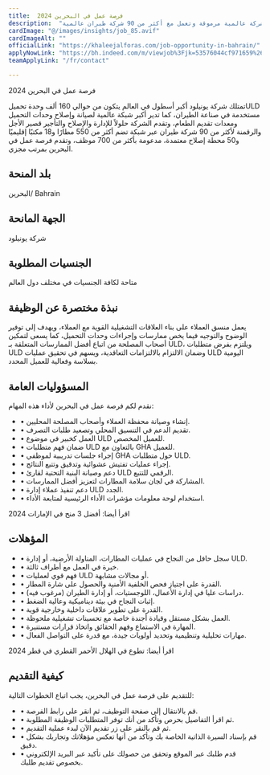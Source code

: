 ```yaml
---
title:  فرصة عمل في البحرين 2024 
description:  "فرصة ذهبية للعمل في البحرين لفرصة عمل ممولة بالكامل في شركة عالمية مرموقة وتعمل مع أكثر من 90 شركة طيران عالمية" 
cardImage: "@/images/insights/job_85.avif" 
cardImageAlt: "" 
officialLink: "https://khaleejalforas.com/job-opportunity-in-bahrain/" 
applyNowLink: "https://bh.indeed.com/m/viewjob%3Fjk=53576044cf971659%26#038;from=serp%26#038;tk=1i4otqoco2i5u08p%26#038;xkcb=SoAY67M39Yzk1DWtFR0PbzkdCdPP" 
teamApplyLink: "/fr/contact"

---
```


فرصة عمل في البحرين 2024

تمتلك شركة يونيلود أكبر أسطول في العالم يتكون من حوالي 160 ألف وحدة تحميلULD مستخدمة في صناعة الطيران، كما تدير أكبر شبكة عالمية لصيانة وإصلاح وحدات التحميل ومعدات تقديم الطعام، وتقدم الشركة حلولاً للإدارة والإصلاح والتأجير قصير الأجل والرقمنة لأكثر من 90 شركة طيران عبر شبكة تضم أكثر من 550 مطارًا و18 مكتبًا إقليميًا و50 محطة إصلاح معتمدة، مدعومة بأكثر من 700 موظف، وتقدم فرصة عمل في البحرين بمرتب مجزي.

## بلد المنحة

البحرين/ Bahrain

## الجهة المانحة

شركة يونيلود

## الجنسيات المطلوبة

متاحة لكافة الجنسيات في مختلف دول العالم

## نبذة مختصرة عن الوظيفة

يعمل منسق العملاء على بناء العلاقات التشغيلية القوية مع العملاء، ويهدف إلى توفير الوضوح والتوجيه فيما يخص ممارسات وإجراءات وحدات التحميل، كما يسعى لتمكين أصحاب المصلحة من اتباع أفضل الممارسات المتعلقة بـ ULD، ويلتزم بفرض متطلبات ULD وضمان الالتزام بالالتزامات التعاقدية، ويسهم في تحقيق عمليات ULD اليومية بسلاسة وفعالية للعميل المحدد.

## المسؤوليات العامة

نقدم لكم فرصة عمل في البحرين لأداء هذه المهام:

- • إنشاء وصيانة محفظة العملاء وأصحاب المصلحة المحليين.
- • تقديم الدعم في التنسيق المحلي وتصعيد طلبات التصرف.
- • العمل كخبير في موضوع ULD للعميل المخصص.
- • ضمان فهم متطلبات ULD بالتعاون مع GHA للعميل.
- • إجراء جلسات تدريبية لموظفي GHA حول متطلبات ULD.
- • إجراء عمليات تفتيش عشوائية وتدقيق وتتبع النتائج.
- • دعم وصيانة البنية التحتية لقارئ ULD الرقمي للتتبع.
- • المشاركة في لجان سلامة المطارات لتعزيز أفضل الممارسات.
- • دعم تنفيذ عملاء إدارة ULD الجدد.
- • استخدام لوحة معلومات مؤشرات الأداء الرئيسية لمتابعة الأداء.

اقرأ أيضا: أفضل 3 منح في الإمارات 2024

## المؤهلات

- • سجل حافل من النجاح في عمليات المطارات، المناولة الأرضية، أو إدارة ULD.
- • خبرة في العمل مع أطراف ثالثة.
- • فهم قوي لعمليات ULD أو مجالات مشابهة.
- • القدرة على اجتياز فحص الخلفية الأمنية والحصول على شارة المطار.
- • دراسات عليا في إدارة الأعمال، اللوجستيات، أو إدارة الطيران (مرغوب فيه).
- • إثبات النجاح في بيئة ديناميكية وعالية الضغط.
- • القدرة على تطوير علاقات داخلية وخارجية قوية.
- • العمل بشكل مستقل وقيادة أجندة خاصة مع تحسينات تشغيلية ملحوظة.
- • المهارة في الاستماع وفهم الحقائق واتخاذ قرارات مستنيرة.
- • مهارات تحليلية وتنظيمية وتحديد أولويات جيدة، مع قدرة على التواصل الفعال.

اقرأ أيضا: تطوع في الهلال الأحمر القطري في قطر 2024

## كيفية التقديم

للتقديم على فرصة عمل في البحرين، يجب اتباع الخطوات التالية:

- • قم بالانتقال إلى صفحة التوظيف، ثم انقر على رابط الفرصة.
- • ثم اقرأ التفاصيل بحرص وتأكد من أنك توفر المتطلبات الوظيفة المطلوبة.
- • ثم قم بالنقر على زر تقديم الآن لبدء عملية التقديم.
- • قم بإسناد السيرة الذاتية الخاصة بك وتأكد من أنها تعكس مؤهلاتك وتجاربك بشكل دقيق.
- • قدم طلبك عبر الموقع وتحقق من حصولك على تأكيد عبر البريد الإلكتروني بخصوص تقديم طلبك.

